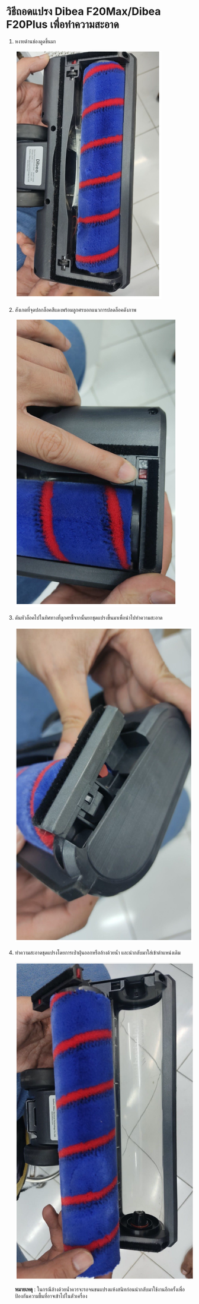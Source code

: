 # วิธีถอดแปรง Dibea F20Max/Dibea F20Plus เพื่อทำความสะอาด

1. หงายด้านช่องดูดขึ้นมา
<br/><br/>
![Lazer4](https://github.com/b0ssiz/Autobot-Technical-EManual/blob/master/images/DibeaF20/brush_cleaning_1.png?raw=true)
<br/><br/>
2. สังเกตที่จุดปลกล็อคสีแดงพร้อมลูกศรบอกแนวการปลดล็อคดังภาพ
<br/><br/>
![Lazer4](https://github.com/b0ssiz/Autobot-Technical-EManual/blob/master/images/DibeaF20/brush_cleaning_2.png?raw=true)
<br/><br/>
3. ดันหัวล็อคไปในทิศทางที่ลูกศรชี้จากนั้นยกชุดแปรงขึ้นมาเพื่อนำไปทำความสะอาด
<br/><br/>
![Lazer4](https://github.com/b0ssiz/Autobot-Technical-EManual/blob/master/images/DibeaF20/brush_cleaning_3.png?raw=true)
<br/><br/>
4. ทำความสะอาดชุดแปรงโดยการเป่าฝุ่นออกหรือล้างด้วยน้ำ และนำกลับมาใส่เข้าตำแหน่งเดิม 
<br/><br/>
![Lazer4](https://github.com/b0ssiz/Autobot-Technical-EManual/blob/master/images/DibeaF20/brush_cleaning_4.png?raw=true)
<br/><br/>
<b>หมายเหตุ</b> : ในกรณีล้างด้วยน้ำควรจะรอจนขนแปรงแห้งสนิทก่อนนำกลับมาใช้งานอีกครั้งเพื่อป้องกันความชื้นที่อาจเข้าไปในตัวเครื่อง